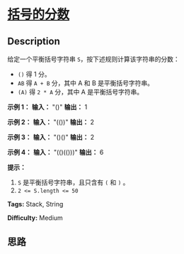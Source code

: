 # [括号的分数][title]

## Description

给定一个平衡括号字符串 `S`，按下述规则计算该字符串的分数：

  * `()` 得 1 分。
  * `AB` 得 `A + B` 分，其中 A 和 B 是平衡括号字符串。
  * `(A)` 得 `2 * A` 分，其中 A 是平衡括号字符串。



**示例 1：**
            **输入：** "()"    **输出：** 1    

**示例 2：**
            **输入：** "(())"    **输出：** 2    

**示例  3：**
            **输入：** "()()"    **输出：** 2    

**示例  4：**
            **输入：** "(()(()))"    **输出：** 6    



**提示：**

  1. `S` 是平衡括号字符串，且只含有 `(` 和 `)` 。
  2. `2 <= S.length <= 50`


**Tags:** Stack, String

**Difficulty:** Medium

## 思路

[title]: https://leetcode-cn.com/problems/score-of-parentheses
